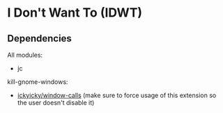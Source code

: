 # I Don't Want To (IDWT)

## Dependencies

All modules:

- jc

kill-gnome-windows:

- [ickyicky/window-calls](https://github.com/ickyicky/window-calls) (make sure to force usage of this extension so the user doesn't disable it)

